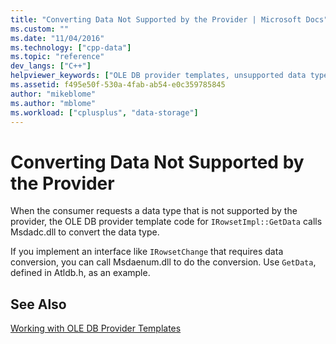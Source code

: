 ```yaml
---
title: "Converting Data Not Supported by the Provider | Microsoft Docs"
ms.custom: ""
ms.date: "11/04/2016"
ms.technology: ["cpp-data"]
ms.topic: "reference"
dev_langs: ["C++"]
helpviewer_keywords: ["OLE DB provider templates, unsupported data types"]
ms.assetid: f495e50f-530a-4fab-ab54-e0c359785845
author: "mikeblome"
ms.author: "mblome"
ms.workload: ["cplusplus", "data-storage"]
---
```

# Converting Data Not Supported by the Provider
When the consumer requests a data type that is not supported by the provider, the OLE DB provider template code for `IRowsetImpl::GetData` calls Msdadc.dll to convert the data type.  
  
 If you implement an interface like `IRowsetChange` that requires data conversion, you can call Msdaenum.dll to do the conversion. Use `GetData`, defined in Atldb.h, as an example.  
  
## See Also  
 [Working with OLE DB Provider Templates](../../data/oledb/working-with-ole-db-provider-templates.md)